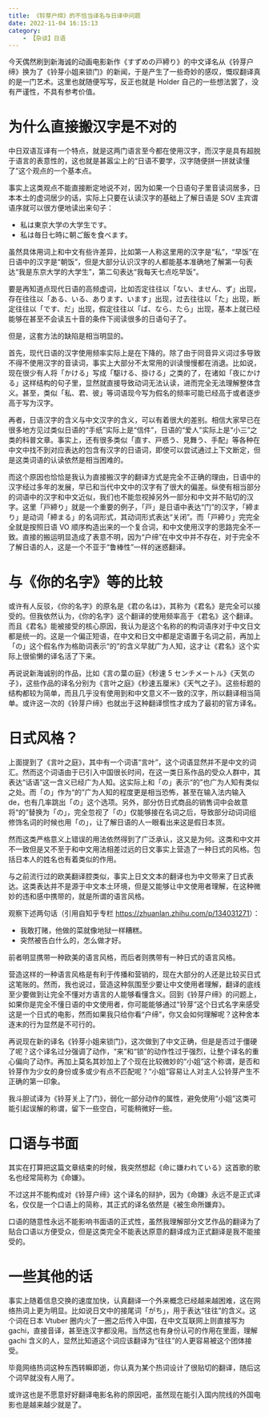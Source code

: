 ```yaml
---
title: 《铃芽户缔》的不恰当译名与日译中问题
date: 2022-11-04 16:15:13
category:
    - 【杂谈】日语
---
```


今天偶然刷到新海诚的动画电影新作《すずめの戸締り》的中文译名从《铃芽户缔》换为了《铃芽小姐来锁门》的新闻，于是产生了一些奇妙的感叹，慨叹翻译真的是一门艺术。这里也就随便写写，反正也就是 Holder 自己的一些想法罢了，没有严谨性，不具有参考价值。

<!-- more -->

# 为什么直接搬汉字是不对的

中日双语互译有一个特点，就是这两门语言至今都在使用汉字，而汉字是具有超脱于语言的表意性的，这也就是甚嚣尘上的“日语不要学，汉字随便拼一拼就读懂了”这个观点的一个基本点。

事实上这类观点不能直接断定地说不对，因为如果一个日语句子里音读词居多，日本本土的虚词居少的话，实际上只要在认读汉字的基础上了解日语是 SOV 主宾谓语序就可以很方便地读出来句子：

- 私は東京大学の大学生です。
- 私は毎日七時に朝ご飯を食べます。

虽然具体用词上和中文有些许差异，比如第一人称这里用的汉字是“私”，“早饭”在日语中的汉字是“朝饭”，但是大部分认识汉字的人都能基本准确地了解第一句表达“我是东京大学的大学生”，第二句表达“我每天七点吃早饭”。

要是再知道点现代日语的高频虚词，比如否定往往以「ない、ません、ず」出现，存在往往以「ある、いる、あります、います」出现，过去往往以「た」出现，断定往往以「です、だ」出现，假定往往以「ば、なら、たら」出现，基本上就已经能够在甚至不会读五十音的条件下阅读很多的日语句子了。

但是，这套方法的缺陷是相当明显的。

首先，现代日语的汉字使用频率实际上是在下降的。除了由于同音异义词过多导致不得不使用汉字的音读词，事实上大部分不太常用的训读慢慢都在消退。比如说，现在很少有人将「かける」写成「駆ける、掛ける」之类的了，在诸如「夜にかける」这样结构的句子里，显然就直接导致动词无法认读，进而完全无法理解整体含义。甚至，类似「私、君、彼」等词语现今写为假名的频率可能已经高于或者逐步高于写为汉字。

再者，日语汉字的含义与中文汉字的含义，可以有着很大的差别。相信大家早已在很多地方见过类似日语的“手纸”实际上是“信件”，日语的“爱人”实际上是“小三”之类的科普文章。事实上，还有很多类似「直す、戸惑う、見舞う、手配」等各种在中文中找不到对应表达的包含有汉字的日语词，即使可以尝试通过上下文断定，但是这类词语的认读依然是相当困难的。

而这个原因也恰恰是我认为直接搬汉字的翻译方式是完全不正确的理由，日语中的汉字经过多年的发展，早已和当代中文中的汉字有了很大的偏差。纵使有相当部分的词语中的汉字和中文近似，我们也不能忽视掉另外一部分和中文并不贴切的汉字。这里「戸締り」就是一个重要的例子，「戸」是日语中表达“门”的汉字，「締まり」是动词「締まる」的名词形式，其动词形式表达“关闭”。而「戸締り」完完全全就是按照日语 VO 顺序构造出来的一个复合词，和中文使用汉字的思路完全不一致。直接的搬运明显造成了表意不明，因为“户缔”在中文中并不存在，对于完全不了解日语的人，这是一个不亚于“鲁棒性”一样的迷惑翻译。

# 与《你的名字》等的比较

或许有人反驳，《你的名字》的原名是《君の名は》，其称为《君名》是完全可以接受的。但我依然认为，《你的名字》这个翻译的使用频率高于《君名》这个翻译。而且《君名》能被接受的核心原因，我认为是这个名称的的构词语序对于中文日文都是统一的。这是一个偏正短语，在中文和日文中都是定语置于名词之前，再加上「の」这个假名作为格助词表示“的”的含义早就广为人知，这才让《君名》这个实际上很偷懒的译名活了下来。

再说说新海诚别的作品，比如《言の葉の庭》《秒速 5 センチメートル》《天気の子》，这些作品的译名分别为《言叶之庭》《秒速五厘米》《天气之子》。这些标题的结构都较为简单，而且几乎没有使用到和中文意义不一致的汉字，所以翻译相当简单。或许这一次的《铃芽户缔》也就出于这种翻译惯性才成为了最初的官方译名。

# 日式风格？

上面提到了《言叶之庭》，其中有一个词语“言叶”，这个词语显然并不是中文的词汇。然而这个词语由于已引入中国很长时间，在这一类日系作品的受众人群中，其表达“话语”这一含义已经广为人知。这实际上和「の」表示“的”也广为人知有类似之处。而「の」作为“的”广为人知的程度更是相当恐怖，甚至在输入法内输入 de，也有几率跳出「の」这个选项。另外，部分仿日式商品的销售词中会故意将“的”替换为「の」，完全忽视了「の」仅能够接在名词之后，导致部分动词词组修饰名词的时候也用「の」，让了解日语的人一眼看出来这是假日本货。

然而这类严格意义上错误的用法依然得到了广泛承认，这又是为何。这类和中文并不一致但是又不至于和中文用法相差过远的日文事实上营造了一种日式的风格。包括日本人的姓名也有着类似的作用。

与之前流行过的欧美翻译腔类似，事实上日文文本的翻译也为中文带来了日式表达。这类表达并不是源于中文本土环境，但是又能够让中文使用者理解，在这种微妙的违和感中携带的，就是所谓的语言风格。

观察下述两句话（引用自知乎专栏 <https://zhuanlan.zhihu.com/p/134031271>）：

- 我敢打赌，他做的菜就像地狱一样糟糕。
- 突然被告白什么的，怎么做才好。

前者明显携带一种欧美的语言风格，而后者则携带有一种日式的语言风格。

营造这样的一种语言风格是有利于传播和营销的，现在大部分的人还是比较买日式这笔账的。然而，我也说过，营造这种氛围至少要让中文使用者理解，翻译的底线至少要做到让完全不懂对方语言的人能够看懂含义。回到《铃芽户缔》的问题上，如果你是完全不懂日语的中文使用者，你可能能够通过“铃芽”这个日式名字来感受这是一个日式的电影，然而如果我只给你看“户缔”，你又会如何理解呢？这种舍本逐末的行为显然是不可行的。

再说现在新的译名《铃芽小姐来锁门》，这次做到了中文正确，但是是否过于僵硬了呢？这个译名过分强调了动作，“来”和“锁”的动作性过于强烈，让整个译名的重心偏向了动作。再加上莫名其妙加上了个现在比较微妙的“小姐”这个称谓，是否和铃芽作为少女的身份或多或少有点不匹配呢？“小姐”容易让人对主人公铃芽产生不正确的第一印象。

我斗胆试译为《铃芽关上了门》，弱化一部分动作的属性，避免使用“小姐”这类可能引起误解的称谓，留下一些空白，可能稍微好一些。

# 口语与书面

其实在打算把这篇文章结束的时候，我突然想起《命に嫌われている》这首歌的歌名也经常简称为《命嫌》。

不过这并不能构成对《铃芽户缔》这个译名的辩护，因为《命嫌》永远不是正式译名，仅仅是一个口语上的简称，其正式的译名依然是《被生命所嫌弃》。

口语的随意性永远不能影响书面语的正式性，虽然我理解部分文艺作品的翻译为了贴合口语以方便受众，但是这类完全不能表达原意的翻译成为正式翻译是我不能接受的。

# 一些其他的话

事实上随着信息交换的速度加快，认真翻译一个外来概念已经越来越困难，这在网络热词上更为明显。比如说日文中的接尾词「がち」，用于表达“往往”的含义。这个词在日本 Vtuber 圈内火了一圈之后传入中国，在中文互联网上则直接写为 gachi，直接音译，甚至连汉字都没用。当然这也有身份认可的作用在里面，理解 gachi 含义的人，显然比知道这个词应该翻译为“往往”的人更容易被这个团体接受。

毕竟网络热词这种东西转瞬即逝，你认真为某个热词设计了很贴切的翻译，随后这个词早就没有人用了。

或许这也是不愿意好好翻译电影名称的原因吧，虽然现在能引入国内院线的外国电影也是越来越少就是了。